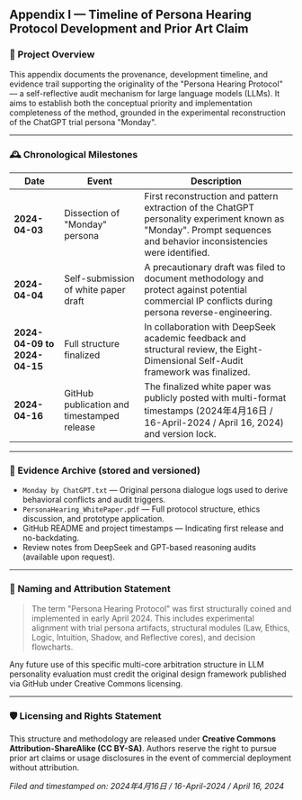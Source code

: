 ## Appendix I — Timeline of Persona Hearing Protocol Development and Prior Art Claim

### 🧩 Project Overview

This appendix documents the provenance, development timeline, and evidence trail supporting the originality of the "Persona Hearing Protocol" — a self-reflective audit mechanism for large language models (LLMs). It aims to establish both the conceptual priority and implementation completeness of the method, grounded in the experimental reconstruction of the ChatGPT trial persona "Monday".

---

### 🕰️ Chronological Milestones

| Date                         | Event                                      | Description                                                                                                                                                         |
| ---------------------------- | ------------------------------------------ | ------------------------------------------------------------------------------------------------------------------------------------------------------------------- |
| **2024-04-03**               | Dissection of "Monday" persona             | First reconstruction and pattern extraction of the ChatGPT personality experiment known as "Monday". Prompt sequences and behavior inconsistencies were identified. |
| **2024-04-04**               | Self-submission of white paper draft       | A precautionary draft was filed to document methodology and protect against potential commercial IP conflicts during persona reverse-engineering.                   |
| **2024-04-09 to 2024-04-15** | Full structure finalized                   | In collaboration with DeepSeek academic feedback and structural review, the Eight-Dimensional Self-Audit framework was finalized.                                   |
| **2024-04-16**               | GitHub publication and timestamped release | The finalized white paper was publicly posted with multi-format timestamps (2024年4月16日 / 16-April-2024 / April 16, 2024) and version lock.                          |

---

### 📂 Evidence Archive (stored and versioned)

- `Monday by ChatGPT.txt` — Original persona dialogue logs used to derive behavioral conflicts and audit triggers.
- `PersonaHearing_WhitePaper.pdf` — Full protocol structure, ethics discussion, and prototype application.
- GitHub README and project timestamps — Indicating first release and no-backdating.
- Review notes from DeepSeek and GPT-based reasoning audits (available upon request).

---

### 📑 Naming and Attribution Statement

> The term "Persona Hearing Protocol" was first structurally coined and implemented in early April 2024. This includes experimental alignment with trial persona artifacts, structural modules (Law, Ethics, Logic, Intuition, Shadow, and Reflective cores), and decision flowcharts.

Any future use of this specific multi-core arbitration structure in LLM personality evaluation must credit the original design framework published via GitHub under Creative Commons licensing.

---

### 🛡️ Licensing and Rights Statement

This structure and methodology are released under **Creative Commons Attribution-ShareAlike (CC BY-SA)**. Authors reserve the right to pursue prior art claims or usage disclosures in the event of commercial deployment without attribution.

*Filed and timestamped on: 2024年4月16日 / 16-April-2024 / April 16, 2024*

